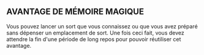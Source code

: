 ## AVANTAGE DE MÉMOIRE MAGIQUE


Vous pouvez lancer un sort que vous connaissez ou que vous
avez préparé sans dépenser un emplacement de sort. Une
fois ceci fait, vous devez attendre la fin d'une période de long
repos pour pouvoir réutiliser cet avantage.
